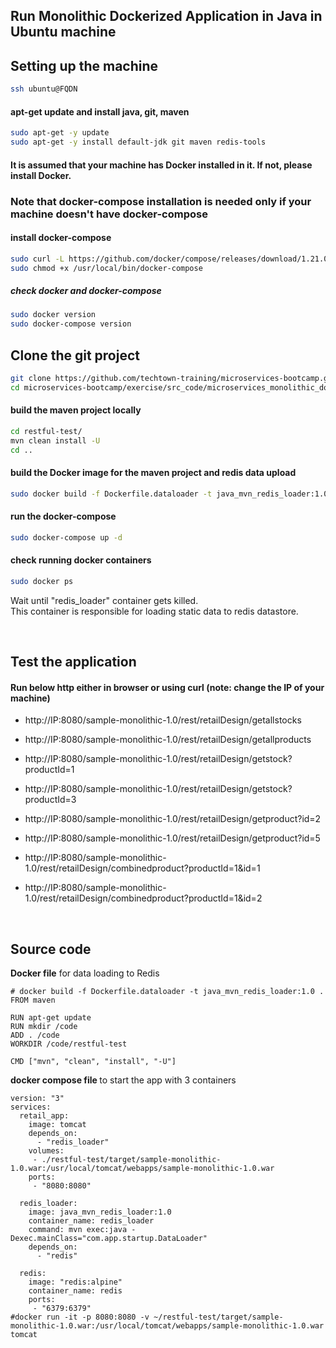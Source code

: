 ## Run Monolithic Dockerized Application in Java in Ubuntu machine

## Setting up the machine

```bash
ssh ubuntu@FQDN
```

#### apt-get update and install java, git, maven
```bash
sudo apt-get -y update
sudo apt-get -y install default-jdk git maven redis-tools
```

#### It is assumed that your machine has Docker installed in it. If not, please install Docker.

### Note that docker-compose installation is needed only if your machine doesn't have docker-compose
#### install docker-compose

```bash
sudo curl -L https://github.com/docker/compose/releases/download/1.21.0/docker-compose-`uname -s`-`uname -m` -o /usr/local/bin/docker-compose
sudo chmod +x /usr/local/bin/docker-compose
```

##### check docker and docker-compose
```bash
sudo docker version
sudo docker-compose version
```

## Clone the git project

```bash
git clone https://github.com/techtown-training/microservices-bootcamp.git
cd microservices-bootcamp/exercise/src_code/microservices_monolithic_docker/
```

#### build the maven project locally

```bash
cd restful-test/
mvn clean install -U
cd ..
```

#### build the Docker image for the maven project and redis data upload

```bash
sudo docker build -f Dockerfile.dataloader -t java_mvn_redis_loader:1.0 .
```

#### run the docker-compose
```bash
sudo docker-compose up -d
```

#### check running docker containers
```bash
sudo docker ps
```

Wait until "redis_loader" container gets killed. <br>
This container is responsible for loading static data to redis datastore.

<br>

## Test the application

#### Run below http either in browser or using curl (note: change the IP of your machine)
* http://IP:8080/sample-monolithic-1.0/rest/retailDesign/getallstocks
* http://IP:8080/sample-monolithic-1.0/rest/retailDesign/getallproducts
* http://IP:8080/sample-monolithic-1.0/rest/retailDesign/getstock?productId=1
* http://IP:8080/sample-monolithic-1.0/rest/retailDesign/getstock?productId=3
* http://IP:8080/sample-monolithic-1.0/rest/retailDesign/getproduct?id=2
* http://IP:8080/sample-monolithic-1.0/rest/retailDesign/getproduct?id=5

* http://IP:8080/sample-monolithic-1.0/rest/retailDesign/combinedproduct?productId=1&id=1
* http://IP:8080/sample-monolithic-1.0/rest/retailDesign/combinedproduct?productId=1&id=2

<br>

## Source code

<b>Docker file</b> for data loading to Redis

```
# docker build -f Dockerfile.dataloader -t java_mvn_redis_loader:1.0 .
FROM maven

RUN apt-get update
RUN mkdir /code
ADD . /code
WORKDIR /code/restful-test

CMD ["mvn", "clean", "install", "-U"]
```

<b> docker compose file </b> to start the app with 3 containers

```
version: "3"
services:
  retail_app:
    image: tomcat
    depends_on:
      - "redis_loader"
    volumes:
     - ./restful-test/target/sample-monolithic-1.0.war:/usr/local/tomcat/webapps/sample-monolithic-1.0.war
    ports:
     - "8080:8080"

  redis_loader:
    image: java_mvn_redis_loader:1.0
    container_name: redis_loader
    command: mvn exec:java -Dexec.mainClass="com.app.startup.DataLoader"
    depends_on:
      - "redis"

  redis:
    image: "redis:alpine"
    container_name: redis
    ports:
     - "6379:6379"
#docker run -it -p 8080:8080 -v ~/restful-test/target/sample-monolithic-1.0.war:/usr/local/tomcat/webapps/sample-monolithic-1.0.war tomcat
```